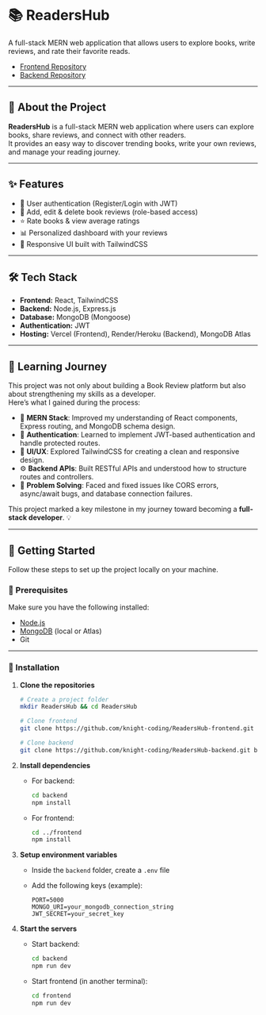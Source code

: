 # 📚 ReadersHub
A full-stack MERN web application that allows users to explore books, write reviews, and rate their favorite reads.  

- [Frontend Repository](https://github.com/knight-coding/ReadersHub-frontend)
- [Backend Repository](https://github.com/knight-coding/ReadersHub-backend)


---

## 📖 About the Project

**ReadersHub** is a full-stack MERN web application where users can explore books, share reviews, and connect with other readers.  
It provides an easy way to discover trending books, write your own reviews, and manage your reading journey.

---

## ✨ Features

- 🔐 User authentication (Register/Login with JWT)  
- 📝 Add, edit & delete book reviews (role-based access)  
- ⭐ Rate books & view average ratings  
- 📊 Personalized dashboard with your reviews  
- 📱 Responsive UI built with TailwindCSS  

---

## 🛠 Tech Stack

- **Frontend:** React, TailwindCSS  
- **Backend:** Node.js, Express.js  
- **Database:** MongoDB (Mongoose)  
- **Authentication:** JWT  
- **Hosting:** Vercel (Frontend), Render/Heroku (Backend), MongoDB Atlas  

---

## 🚀 Learning Journey

This project was not only about building a Book Review platform but also about strengthening my skills as a developer.  
Here’s what I gained during the process:

- 📌 **MERN Stack**: Improved my understanding of React components, Express routing, and MongoDB schema design.  
- 🔐 **Authentication**: Learned to implement JWT-based authentication and handle protected routes.  
- 🎨 **UI/UX**: Explored TailwindCSS for creating a clean and responsive design.  
- ⚙️ **Backend APIs**: Built RESTful APIs and understood how to structure routes and controllers.  
- 🧠 **Problem Solving**: Faced and fixed issues like CORS errors, async/await bugs, and database connection failures.  

This project marked a key milestone in my journey toward becoming a **full-stack developer**. 💡  

---

## 🚀 Getting Started

Follow these steps to set up the project locally on your machine.

### 📌 Prerequisites
Make sure you have the following installed:
- [Node.js](https://nodejs.org/)  
- [MongoDB](https://www.mongodb.com/atlas/database) (local or Atlas)  
- Git  

---

### 🔧 Installation

1. **Clone the repositories**

   ```bash
   # Create a project folder
   mkdir ReadersHub && cd ReadersHub

   # Clone frontend
   git clone https://github.com/knight-coding/ReadersHub-frontend.git frontend

   # Clone backend
   git clone https://github.com/knight-coding/ReadersHub-backend.git backend
    ```

2. **Install dependencies**

   * For backend:

     ```bash
     cd backend
     npm install
     ```
   * For frontend:

     ```bash
     cd ../frontend
     npm install
     ```

3. **Setup environment variables**

   * Inside the `backend` folder, create a `.env` file
   * Add the following keys (example):

     ```env
     PORT=5000
     MONGO_URI=your_mongodb_connection_string
     JWT_SECRET=your_secret_key
     ```

4. **Start the servers**

   * Start backend:

     ```bash
     cd backend
     npm run dev
     ```
   * Start frontend (in another terminal):

     ```bash
     cd frontend
     npm run dev
     ```
